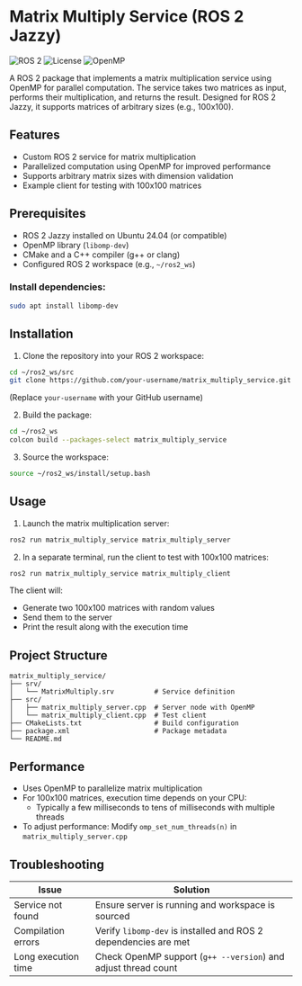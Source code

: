 
# Matrix Multiply Service (ROS 2 Jazzy)

![ROS 2](https://img.shields.io/badge/ROS%202-Jazzy-blue)
![License](https://img.shields.io/badge/License-MIT-green)
![OpenMP](https://img.shields.io/badge/Parallel-OpenMP-orange)

A ROS 2 package that implements a matrix multiplication service using OpenMP for parallel computation. The service takes two matrices as input, performs their multiplication, and returns the result. Designed for ROS 2 Jazzy, it supports matrices of arbitrary sizes (e.g., 100x100).

## Features

- Custom ROS 2 service for matrix multiplication
- Parallelized computation using OpenMP for improved performance
- Supports arbitrary matrix sizes with dimension validation
- Example client for testing with 100x100 matrices

## Prerequisites

- ROS 2 Jazzy installed on Ubuntu 24.04 (or compatible)
- OpenMP library (`libomp-dev`)
- CMake and a C++ compiler (g++ or clang)
- Configured ROS 2 workspace (e.g., `~/ros2_ws`)

### Install dependencies:
```bash
sudo apt install libomp-dev
```

## Installation

1. Clone the repository into your ROS 2 workspace:
```bash
cd ~/ros2_ws/src
git clone https://github.com/your-username/matrix_multiply_service.git
```
(Replace `your-username` with your GitHub username)

2. Build the package:
```bash
cd ~/ros2_ws
colcon build --packages-select matrix_multiply_service
```

3. Source the workspace:
```bash
source ~/ros2_ws/install/setup.bash
```

## Usage

1. Launch the matrix multiplication server:
```bash
ros2 run matrix_multiply_service matrix_multiply_server
```

2. In a separate terminal, run the client to test with 100x100 matrices:
```bash
ros2 run matrix_multiply_service matrix_multiply_client
```

The client will:
- Generate two 100x100 matrices with random values
- Send them to the server
- Print the result along with the execution time

## Project Structure

```
matrix_multiply_service/
├── srv/
│   └── MatrixMultiply.srv          # Service definition
├── src/
│   ├── matrix_multiply_server.cpp  # Server node with OpenMP
│   └── matrix_multiply_client.cpp  # Test client
├── CMakeLists.txt                  # Build configuration
├── package.xml                     # Package metadata
└── README.md
```

## Performance

- Uses OpenMP to parallelize matrix multiplication
- For 100x100 matrices, execution time depends on your CPU:
  - Typically a few milliseconds to tens of milliseconds with multiple threads
- To adjust performance: Modify `omp_set_num_threads(n)` in `matrix_multiply_server.cpp`

## Troubleshooting

| Issue | Solution |
|-------|----------|
| Service not found | Ensure server is running and workspace is sourced |
| Compilation errors | Verify `libomp-dev` is installed and ROS 2 dependencies are met |
| Long execution time | Check OpenMP support (`g++ --version`) and adjust thread count |


